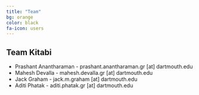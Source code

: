 ```yaml
---
title: "Team"
bg: orange
color: black
fa-icon: users
---
```


## Team Kitabi

- Prashant Anantharaman - prashant.anantharaman.gr [at] dartmouth.edu
- Mahesh Devalla - mahesh.devalla.gr [at] dartmouth.edu
- Jack Graham - jack.m.graham [at] dartmouth.edu
- Aditi Phatak - aditi.phatak.gr [at] dartmouth.edu
